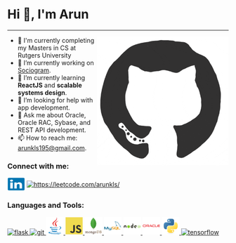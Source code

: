 <h1>Hi 👋, I'm Arun</h1>

---
<img align="right" alt="GIF" width="300" src="https://github.com/ArunKls/arunkls/blob/main/images/octacat.gif?raw=true" />

- 📓 I'm currently completing my Masters in CS at Rutgers University
- 🔭 I’m currently working on [Sociogram](https://github.com/arunkls/sociogram-frontend).
- 🌱 I’m currently learning **ReactJS** and **scalable systems design**.
- 🤔 I’m looking for help with app development.
- 💬 Ask me about Oracle, Oracle RAC, Sybase, and REST API development.
- 📫 How to reach me: [arunkls195@gmail.com](arunkls195@gmail.com).

<h3 align="left">Connect with me:</h3>
<p align="left">
<a href="https://linkedin.com/in/arunkls/" target="blank"><img align="center" src="https://raw.githubusercontent.com/devicons/devicon/55609aa5bd817ff167afce0d965585c92040787a/icons/linkedin/linkedin-original.svg" alt="https://www.linkedin.com/in/arunkls/" height="30" width="40" /></a>
<a href="https://www.leetcode.com/arunkls/" target="blank"><img align="center" src="https://raw.githubusercontent.com/simple-icons/simple-icons/2f55a5696c3df837997fe19722954c5c52b0e8cc/icons/leetcode.svg" alt="https://leetcode.com/arunkls/" height="30" width="40" /></a>
</p>

<h3 align="left">Languages and Tools:</h3>
<a href="https://flask.palletsprojects.com/" target="_blank"> <img src="https://www.vectorlogo.zone/logos/pocoo_flask/pocoo_flask-icon.svg" alt="flask" width="40" height="40"/> </a> <a href="https://git-scm.com/" target="_blank"> <img src="https://www.vectorlogo.zone/logos/git-scm/git-scm-icon.svg" alt="git" width="40" height="40"/> </a> <a href="https://www.java.com" target="_blank"> <img src="https://raw.githubusercontent.com/devicons/devicon/master/icons/java/java-original.svg" alt="java" width="40" height="40"/> </a> <a href="https://developer.mozilla.org/en-US/docs/Web/JavaScript" target="_blank"> <img src="https://raw.githubusercontent.com/devicons/devicon/master/icons/javascript/javascript-original.svg" alt="javascript" width="40" height="40"/> </a> <a href="https://www.mongodb.com/" target="_blank"> <img src="https://raw.githubusercontent.com/devicons/devicon/master/icons/mongodb/mongodb-original-wordmark.svg" alt="mongodb" width="40" height="40"/> </a> <a href="https://www.mysql.com/" target="_blank"> <img src="https://raw.githubusercontent.com/devicons/devicon/master/icons/mysql/mysql-original-wordmark.svg" alt="mysql" width="40" height="40"/> </a> <a href="https://nodejs.org" target="_blank"> <img src="https://raw.githubusercontent.com/devicons/devicon/master/icons/nodejs/nodejs-original-wordmark.svg" alt="nodejs" width="40" height="40"/> </a> <a href="https://www.oracle.com/" target="_blank"> <img src="https://raw.githubusercontent.com/devicons/devicon/master/icons/oracle/oracle-original.svg" alt="postgresql" width="40" height="40"/> </a> <a href="https://www.python.org" target="_blank"> <img src="https://raw.githubusercontent.com/devicons/devicon/master/icons/python/python-original.svg" alt="python" width="40" height="40"/> </a> <a href="https://www.tensorflow.org" target="_blank"> <img src="https://www.vectorlogo.zone/logos/tensorflow/tensorflow-icon.svg" alt="tensorflow" width="40" height="40"/> </a> </p>

 
</p>
